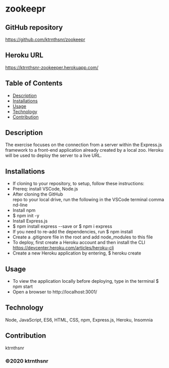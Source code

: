 ﻿# zookeepr

## GitHub repository
https://github.com/ktrnthsnr/zookeepr

## Heroku URL
https://ktrnthsnr-zookeeper.herokuapp.com/

## Table of Contents
* [Description](#description)
* [Installations](#installations)
* [Usage](#usage)
* [Technology](#technology)
* [Contribution](#contribution)

## Description
The exercise focuses on the connection from a server within the Express.js framework to a front-end application already created by a local zoo. Heroku will be used to deploy the server to a live URL.

## Installations
- If cloning to your repository, to setup, follow these instructions:
- Prereq: install VSCode, Node.js
- After cloning the GitHub repo to your local drive, run the following in the VSCode terminal command-line
- Install npm
- $ npm init -y
- Install Express.js
- $ npm install express --save or $ npm i express
- If you need to re-add the dependencies, run $ npm install
- Create a .gitignore file in the root and add node_modules to this file
- To deploy, first create a Heroku account and then install the CLI https://devcenter.heroku.com/articles/heroku-cli
- Create a new Heroku application by entering, $ heroku create

## Usage
- To view the application locally before deploying, type in the terminal $ npm start
- Open a browser to http://localhost:3001/

## Technology
Node, JavaScript, ES6, HTML, CSS, npm, Express.js, Heroku, Insomnia

## Contribution
ktrnthsnr

### ©️2020 ktrnthsnr
